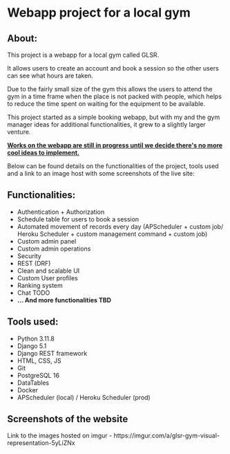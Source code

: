 <h1>Webapp project for a local gym</h1>
<p><h2>About:</h2>
</p>This project is a webapp for a local gym called GLSR. </p>
<p>It allows users to create an account and book a session so the other users can see what hours are taken.</p>
<p>Due to the fairly small size of the gym this allows the users to attend the gym in a time frame when the place is not packed with people,
which helps to reduce the time spent on waiting for the equipment to be available.</p>
<p>This project started as a simple booking webapp, but with my and the gym manager ideas for additional functionalities, it grew to a slightly larger venture.<p>
<p><b><u>Works on the webapp are still in progress until we decide there's no more cool ideas to implement.</u></b></p>
<p>Below can be found details on the functionalities of the project, tools used and a link to an image host with some screenshots of the live site:</p>

<p><h2>Functionalities:</h2>
<ul>
  <li>Authentication + Authorization</li>
  <li>Schedule table for users to book a session</li>
  <li>Automated movement of records every day (APScheduler + custom job/ Heroku Scheduler + custom management command + custom job)</li>
  <li>Custom admin panel</li>
  <li>Custom admin operations</li>
  <li>Security</li>
  <li>REST (DRF)</li>
  <li>Clean and scalable UI</li>
  <li>Custom User profiles</li>
  <li>Ranking system</li>

  <li>Chat TODO</li>
  <li><b>... And more functionalities TBD</b></li>
</ul></p>

<p><h2>Tools used:</h2>
<ul>
  <li>Python 3.11.8</li>
  <li>Django 5.1</li>
  <li>Django REST framework</li>
  <li>HTML, CSS, JS</li>
  <li>Git</li>
  <li>PostgreSQL 16</li>
  <li>DataTables</li>
  <li>Docker</li>
  <li>APScheduler (local) / Heroku Scheduler (prod)</li>
  
</ul> 
</p>

<p><h2>Screenshots of the website</h2></p>
Link to the images hosted on imgur - https://imgur.com/a/glsr-gym-visual-representation-5yLiZNx

